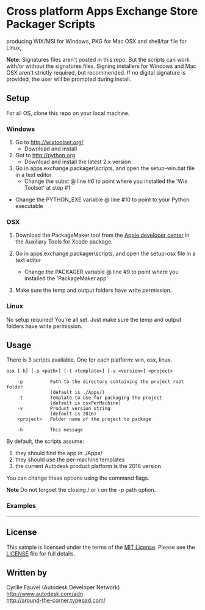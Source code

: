 
# Cross platform Apps Exchange Store Packager Scripts
producing WIX/MSI for Windows, PKG for Mac OSX and shell/tar file for Linux,

<b>Note:</b> Signatures files aren't posted in this repo. But the scripts can work with/or 
without the signatures files. Signing installers for Windows and Mac OSX aren't strictly
required, but recommended. If no digital signature is provided, the user will be prompted 
during install.


## Setup

For all OS, clone this repo on your local machine.


### Windows

1. Go to http://wixtoolset.org/
   * Download and install
2. Got to http://python.org
   * Download and install the latest 2.x version
3. Go in apps.exchange.packager\scripts, and open the setup-win.bat file in a text editor
   * Change the subst @ line #6 to point where you installed the 'Wix Toolset' at step #1
* Change the PYTHON_EXE variable @ line #10 to point to your Python executable


### OSX

1. Download the PackageMaker tool from the [Apple developer center](https://developer.apple.com/downloads/index.action) in the Auxiliary Tools for Xcode package.

2. Go in apps.exchange.packager\scripts, and open the setup-osx file in a text editor
   * Change the PACKAGER variable @ line #9 to point where you installed the 'PackageMaker.app' 

3. Make sure the temp and output folders have write permission.


### Linux

No setup required! You're all set.
Just make sure the temp and output folders have write permission.


## Usage

There is 3 scripts available. One for each platform: win, osx, linux.
```
osx [-h] [-p <path>] [-t <template>] [-v <version>] <project>

	-p			Path to the directory containing the project root folder
				(default is ./Apps/)
	-t			Template to use for packaging the project
				(default is osxPerMachine)
	-v			Product version string
				(default is 2016)
	<project>	Folder name of the project to package

	-h			This message
```

By default, the scripts assume:
1. they should find the app in ./Apps/
2. they should use the per-machine templates
3. the current Autodesk product platform is the 2016 version

You can change these options using the command flags.

<b>Note</b> Do not forgoet the closing / or \ on the -p path option.



### Examples


--------

## License

This sample is licensed under the terms of the [MIT License](http://opensource.org/licenses/MIT). Please see the [LICENSE](LICENSE) file for full details.


## Written by

Cyrille Fauvel (Autodesk Developer Network)<br />
http://www.autodesk.com/adn<br />
http://around-the-corner.typepad.com/<br />